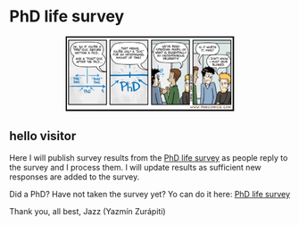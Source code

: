 # PhD life survey

<!-- ![PhD plans](./images/PhDplans.jpg "PhD plans") --> 
<!-- ![PhDInstantaneousProperty](./images/InstantaneousProperty.png=50% "PhD instantaneous property"){: .center-image} -->
<!-- <img src="./images/InstantaneousProperty.png" alt="PhDInstantaneousProperty" width="300" height="200"/> -->

<!--  this didn't work: <img style="display: block; margin-left: auto; margin-right: auto;" src="./images/InstantaneousProperty.png" alt="PhDInstantaneousProperty" width=60% > -->

<center>
<img src="./images/InstantaneousProperty.png" alt="PhDInstantaneousProperty" width=60% >
</center>

## hello visitor

Here I will publish survey results from the [PhD life survey](https://forms.gle/4NVZAtoYY6EhQbnC8) as people reply to the survey and I process them. I will update results as sufficient new responses are added to the survey.

Did a PhD? Have not taken the survey yet? Yo can do it here: [PhD life survey](https://forms.gle/4NVZAtoYY6EhQbnC8)

Thank you, all best, 
Jazz (Yazmín Zurápiti)
